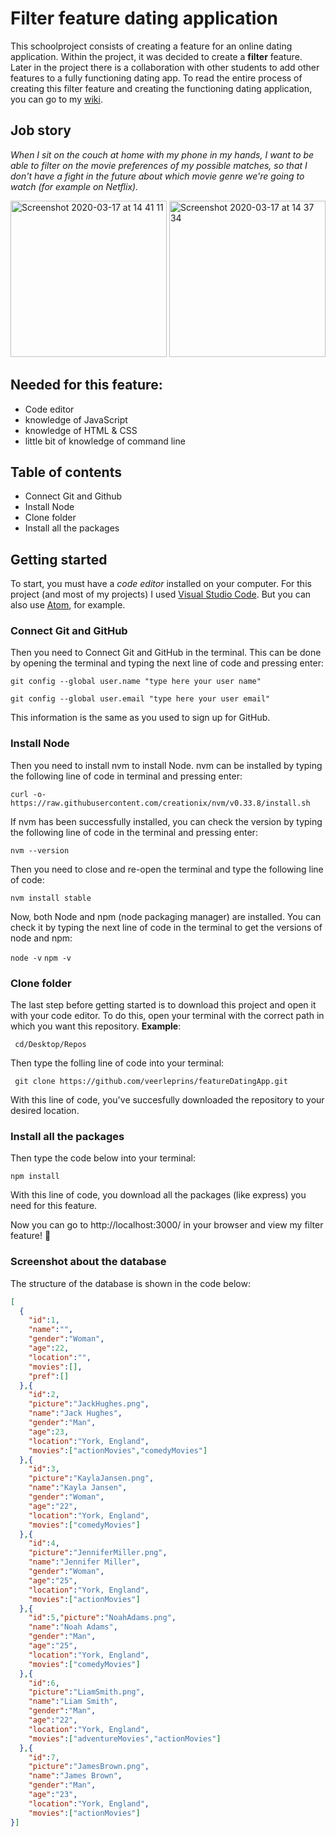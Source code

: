 # Filter feature dating application

This schoolproject consists of creating a feature for an online dating application. Within the project, it was decided to create a **filter** feature. Later in the project there is a collaboration with other students to add other features to a fully functioning dating app. To read the entire process of creating this filter feature and creating the functioning dating application, you can go to my [wiki](https://github.com/veerleprins/featureDatingApp/wiki).

## Job story
*When I sit on the couch at home with my phone in my hands, I want to be able to filter on the movie preferences of my possible matches, so that I don't have a fight in the future about which movie genre we're going to watch (for example on Netflix).*


<img width="250" alt="Screenshot 2020-03-17 at 14 41 11" src="https://user-images.githubusercontent.com/35265583/76861775-642adf80-685d-11ea-9f19-bea6d7879213.png"> <img width="250" alt="Screenshot 2020-03-17 at 14 37 34" src="https://user-images.githubusercontent.com/35265583/76861441-e8c92e00-685c-11ea-834f-d5665d530c44.png">

## Needed for this feature:
- Code editor
- knowledge of JavaScript
- knowledge of HTML & CSS
- little bit of knowledge of command line

## Table of contents
- Connect Git and Github
- Install Node
- Clone folder
- Install all the packages

## Getting started
To start, you must have a *code editor* installed on your computer. For this project (and most of my projects) I used [Visual Studio Code](https://code.visualstudio.com/download). But you can also use [Atom](https://atom.io/), for example.

### Connect Git and GitHub
Then you need to Connect Git and GitHub in the terminal. This can be done by opening the terminal and typing the next line of code and pressing enter:

```git config --global user.name "type here your user name"```

```git config --global user.email "type here your user email"```

This information is the same as you used to sign up for GitHub.

### Install Node
Then you need to install nvm to install Node. nvm can be installed by typing the following line of code in terminal and pressing enter:

```curl -o- https://raw.githubusercontent.com/creationix/nvm/v0.33.8/install.sh ```

If nvm has been successfully installed, you can check the version by typing the following line of code in the terminal and pressing enter:

```nvm --version```

Then you need to close and re-open the terminal and type the following line of code:

```nvm install stable ```

Now, both Node and npm (node packaging manager) are installed. You can check it by typing the next line of code in the terminal to get the versions of node and npm:

```node -v```
```npm -v```

### Clone folder
The last step before getting started is to download this project and open it with your code editor. To do this, open your terminal with the correct path in which you want this repository. **Example**:

``` cd/Desktop/Repos```

Then type the folling line of code into your terminal:

``` git clone https://github.com/veerleprins/featureDatingApp.git```

With this line of code, you've succesfully downloaded the repository to your desired location.


### Install all the packages
Then type the code below into your terminal:

``` npm install ```

With this line of code, you download all the packages (like express) you need for this feature.

Now you can go to http://localhost:3000/ in your browser and view my filter feature! :raised_hands:

### Screenshot about the database
The structure of the database is shown in the code below:


``` JSON
[
  {
    "id":1,
    "name":"",
    "gender":"Woman",
    "age":22,
    "location":"",
    "movies":[],
    "pref":[]
  },{
    "id":2,
    "picture":"JackHughes.png",
    "name":"Jack Hughes",
    "gender":"Man",
    "age":23,
    "location":"York, England",
    "movies":["actionMovies","comedyMovies"]
  },{
    "id":3,
    "picture":"KaylaJansen.png",
    "name":"Kayla Jansen",
    "gender":"Woman",
    "age":"22",
    "location":"York, England",
    "movies":["comedyMovies"]
  },{
    "id":4,
    "picture":"JenniferMiller.png",
    "name":"Jennifer Miller",
    "gender":"Woman",
    "age":"25",
    "location":"York, England",
    "movies":["actionMovies"]
  },{
    "id":5,"picture":"NoahAdams.png",
    "name":"Noah Adams",
    "gender":"Man",
    "age":"25",
    "location":"York, England",
    "movies":["comedyMovies"]
  },{
    "id":6,
    "picture":"LiamSmith.png",
    "name":"Liam Smith",
    "gender":"Man",
    "age":"22",
    "location":"York, England",
    "movies":["adventureMovies","actionMovies"]
  },{
    "id":7,
    "picture":"JamesBrown.png",
    "name":"James Brown",
    "gender":"Man",
    "age":"23",
    "location":"York, England",
    "movies":["actionMovies"]
}]
```